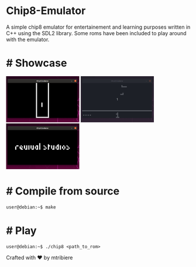 # Chip8-Emulator
A simple chip8 emulator for entertainement and learning purposes written in C++ using the SDL2 library.
Some roms have been included to play around with the emulator.

# # Showcase
<img src="/img/tetris.gif" width="200"> <img src="/img/airplane.gif" width="200"> <img src="/img/demo.gif" width="200"> </br>


# # Compile from source
```console
user@debian:~$ make
```

# # Play 
```console
user@debian:~$ ./chip8 <path_to_rom>
```
Crafted with :heart: by mtribiere
